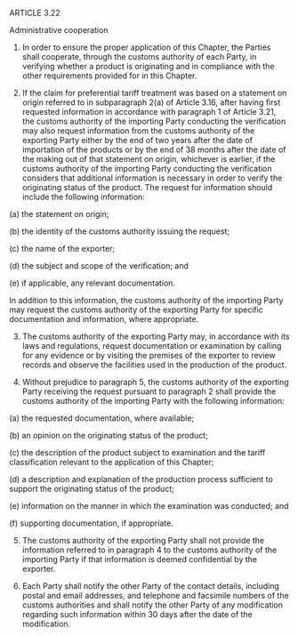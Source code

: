 ARTICLE 3.22


Administrative cooperation


1. In order to ensure the proper application of this Chapter, the Parties shall cooperate, through the customs authority of each Party, in verifying whether a product is originating and in compliance with the other requirements provided for in this Chapter.

2. If the claim for preferential tariff treatment was based on a statement on origin referred to in subparagraph 2(a) of Article 3.16, after having first requested information in accordance with paragraph 1 of Article 3.21, the customs authority of the importing Party conducting the verification may also request information from the customs authority of the exporting Party either by the end of two years after the date of importation of the products or by the end of 38 months after the date of the making out of that statement on origin, whichever is earlier, if the customs authority of the importing Party conducting the verification considers that additional information is necessary in order to verify the originating status of the product. The request for information should include the following information:

(a) the statement on origin;


(b) the identity of the customs authority issuing the request;


(c) the name of the exporter;
 
(d) the subject and scope of the verification; and


(e) if applicable, any relevant documentation.


In addition to this information, the customs authority of the importing Party may request the customs authority of the exporting Party for specific documentation and information, where appropriate.

3. The customs authority of the exporting Party may, in accordance with its laws and regulations, request documentation or examination by calling for any evidence or by visiting the premises of the exporter to review records and observe the facilities used in the production of the product.

4. Without prejudice to paragraph 5, the customs authority of the exporting Party receiving the request pursuant to paragraph 2 shall provide the customs authority of the importing Party with the following information:

(a) the requested documentation, where available;


(b) an opinion on the originating status of the product;


(c) the description of the product subject to examination and the tariff classification relevant to the application of this Chapter;

(d) a description and explanation of the production process sufficient to support the originating status of the product;

(e) information on the manner in which the examination was conducted; and


(f) supporting documentation, if appropriate.
 
5. The customs authority of the exporting Party shall not provide the information referred to in paragraph 4 to the customs authority of the importing Party if that information is deemed confidential by the exporter.

6. Each Party shall notify the other Party of the contact details, including postal and email addresses, and telephone and facsimile numbers of the customs authorities and shall notify the other Party of any modification regarding such information within 30 days after the date of the modification.
